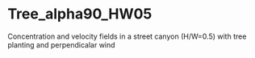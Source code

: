 # Tree_alpha90_HW05
Concentration and velocity fields in a street canyon (H/W=0.5) with tree planting and perpendicalar wind

